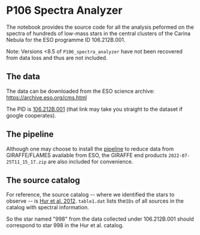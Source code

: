 # P106 Spectra Analyzer

The notebook provides the source code for all the analysis peformed on the spectra of hundreds of low-mass stars in the central clusters of the Carina Nebula for the ESO programme ID 106.212B.001.

Note: Versions <8.5 of `P106_spectra_analyzer` have not been recovered from data loss and thus are not included.

## The data
The data can be downloaded from the ESO science archive: 
https://archive.eso.org/cms.html

The PID is [106.212B.001](https://archive.eso.org/wdb/wdb/eso/sched_rep_arc/query?progid=106.212B.001) (that link may take you straight to the dataset if google cooperates). 

## The pipeline
Although one may choose to install the [pipeline](https://eso.org/sci/software/pipelines/) to reduce data from GIRAFFE/FLAMES available from ESO, the GIRAFFE end products `2022-07-25T11_15_17.zip` are also included for convenience.

## The source catalog
For reference, the source catalog -- where we identified the stars to observe -- is [Hur et al. 2012](https://ui.adsabs.harvard.edu/abs/2012AJ....143...41H/abstract). `table1.dat` lists the`IDs` of all sources in the catalog with spectral information. 

So the star named "998" from the data collected under 106.212B.001 should correspond to star 998 in the Hur et al. catalog. 
